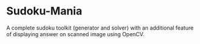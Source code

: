 # Sudoku-Mania
A complete sudoku toolkit (generator and solver) with an additional feature of displaying answer on scanned image  using OpenCV.
